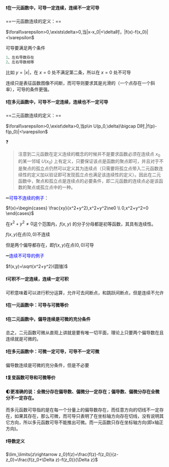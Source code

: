 #### :heavy_exclamation_mark:在一元函数中，可导一定连续，连续不一定可导

==一元函数连续的定义：==

$\forall\varepsilon>0,\exists\delta>0,当|x-x_0|<\delta时，|f(x)-f(x_0)|<\varepsilon$

可导要满足两个条件

```java
1、左右导数存在
2、左右导数相等
```
比如 $y=|x|$，在 $x=0$ 处不满足第二条，所以在 $x=0$ 处不可导

连续只是表征函数图像不间断，而可导则要求其是光滑的（一个点存在一个斜率），可导的条件更强。

#### :heavy_exclamation_mark:在多元函数中，可导不一定连续，连续也不一定可导

==二元函数连续的定义：==

$\forall\varepsilon>0,\exist\delta>0,当p\in U(p_0,\delta)\bigcap D时,|f(p)-f(p_0)|<\varepsilon$

:question:

> 注意到二元函数在定义连续的概念的时候并不是要求函数必须在连续点 $x_0$ 的某一邻域 $U(x_0)$ 上有定义，只要保证该点是函数的聚点即可，并且对于不是聚点的孤立点仍然可以定义其为连续点（只需要将孤立点带入二元函数连续性的定义加以验证即可发现孤立点也满足该连续性的定义）。因此在二元函数中，聚点和孤立点是连续点的必要条件，即二元函数的连续点必是该函数的聚点或孤立点中的一种。

:heavy_minus_sign:<font color = blue>可导不连续的例子</font>：

$f(x)=\begin{cases} \frac{xy}{x^2+y^2},x^2+y^2\ne0 \\ 0,x^2+y^2=0 \end{cases}$

在$x^2+y^2\ne0$这个范围内，$f(x,y)$ 的分子分母都是初等函数，其具有连续性。

$f(x,y)$在点$(0,0)$不连续

但是两个偏导都存在，即$f(x,y)$在点$(0,0)$可导

:heavy_minus_sign:<font color = blue>连续不可导的例子</font>

$f(x,y)=\sqrt{x^2+y^2}(圆锥)$

#### :heavy_exclamation_mark:可积不一定连续，连续一定可积

可积意味着可以进行积分运算，允许可去间断点，和跳跃间断点，但是连续不允许

#### :heavy_exclamation_mark:在一元函数中：可导与可微等价

#### :heavy_exclamation_mark:在二元函数中，偏导连续是可微的充分条件

总之，二元函数可微从直观上讲就是要有唯一切平面，理论上只要两个偏导数在且连续就是可微的。

#### :heavy_exclamation_mark:在多元函数中：可微一定可导，可导不一定可微

偏导数连续是可微的充分条件，但是不必要

#### :heavy_exclamation_mark:复变函数可导和可微等价

#### :first_quarter_moon:更准确的说：全微分存在偏导数、偏微分一定存在；偏导数、偏微分存在全微分不一定存在。

而多元函数可导指的是在每一个分量上的偏导数存在，而任意方向的切线不一定存在，如果其存在，那么可微，而可导只表明了在坐标轴方向存在切线，没有说明其它方向，所以多元函数可导不能推出可微。而一元函数只存在坐标轴方向(即x轴正方向)。



#### :heavy_exclamation_mark:导数定义

$\lim_\limits{z\rightarrow z_0}f(z)=\frac{f(z)-f(z_0)}{z-z_0}=\frac{f(z_0+\Delta z)-f(z_0)}{\Delta z}$

